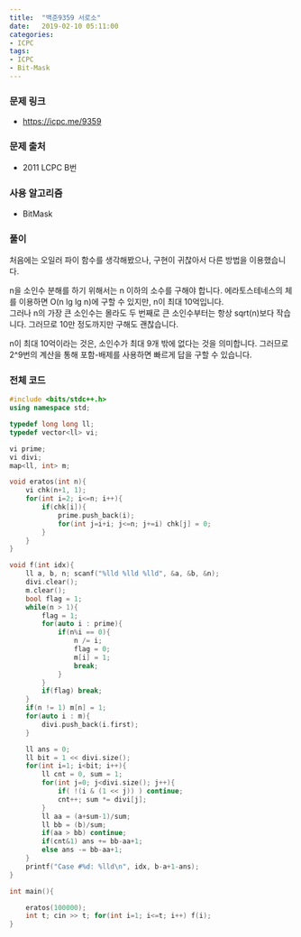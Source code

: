 ```yaml
---
title:  "백준9359 서로소"
date:   2019-02-10 05:11:00
categories:
- ICPC
tags:
- ICPC
- Bit-Mask
---
```


### 문제 링크
* https://icpc.me/9359

### 문제 출처
* 2011 LCPC B번

### 사용 알고리즘
* BitMask

### 풀이
처음에는 오일러 파이 함수를 생각해봤으나, 구현이 귀찮아서 다른 방법을 이용했습니다.

n을 소인수 분해를 하기 위해서는 n 이하의 소수를 구해야 합니다. 에라토스테네스의 체를 이용하면 O(n lg lg n)에 구할 수 있지만, n이 최대 10억입니다.<br>
그러나 n의 가장 큰 소인수는 몰라도 두 번째로 큰 소인수부터는 항상 sqrt(n)보다 작습니다. 그러므로 10만 정도까지만 구해도 괜찮습니다.

n이 최대 10억이라는 것은, 소인수가 최대 9개 밖에 없다는 것을 의미합니다. 그러므로 2^9번의 계산을 통해 포함-배제를 사용하면 빠르게 답을 구할 수 있습니다.

### 전체 코드
```cpp
#include <bits/stdc++.h>
using namespace std;

typedef long long ll;
typedef vector<ll> vi;

vi prime;
vi divi;
map<ll, int> m;

void eratos(int n){
	vi chk(n+1, 1);
	for(int i=2; i<=n; i++){
		if(chk[i]){
			prime.push_back(i);
			for(int j=i+i; j<=n; j+=i) chk[j] = 0;
		}
	}
}

void f(int idx){
	ll a, b, n; scanf("%lld %lld %lld", &a, &b, &n);
	divi.clear();
	m.clear();
	bool flag = 1;
	while(n > 1){
		flag = 1;
		for(auto i : prime){
			if(n%i == 0){
				n /= i;
				flag = 0;
				m[i] = 1;
				break;
			}
		}
		if(flag) break;
	}
	if(n != 1) m[n] = 1;
	for(auto i : m){
		divi.push_back(i.first);
	}

	ll ans = 0;
	ll bit = 1 << divi.size();
	for(int i=1; i<bit; i++){
		ll cnt = 0, sum = 1;
		for(int j=0; j<divi.size(); j++){
			if( !(i & (1 << j)) ) continue;
			cnt++; sum *= divi[j];
		}
		ll aa = (a+sum-1)/sum;
		ll bb = (b)/sum;
		if(aa > bb) continue;
		if(cnt&1) ans += bb-aa+1;
		else ans -= bb-aa+1;
	}
	printf("Case #%d: %lld\n", idx, b-a+1-ans);
}

int main(){

	eratos(100000);
	int t; cin >> t; for(int i=1; i<=t; i++) f(i);
}
```
